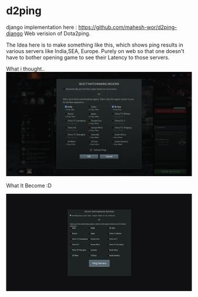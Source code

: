 # d2ping
django implementation here : https://github.com/mahesh-wor/d2ping-django
Web verision of Dota2ping.

The Idea  here is to make something like this, which shows ping results in various servers like India,SEA, Europe.
Purely on web so that one doesn't have to bother opening game to see their Latency to those servers.

What i thought..
![DOTO Ping Menu](/Doto.png?raw=true "DOTO")

What It Become :D

![DOTO Ping Menu](/d2.png?raw=true "DOTO")
